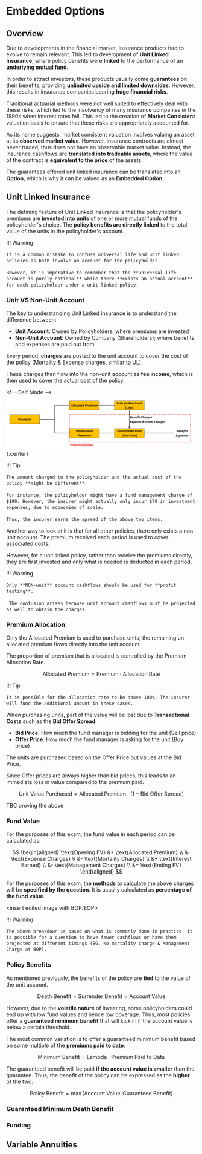 # **Embedded Options**

## **Overview**

Due to developments in the financial market, insurance products had to evolve to remain relevant. This led to development of **Unit Linked Insurance**, where policy benefits were **linked** to the performance of an **underlying mutual fund**.

In order to attract investors, these products usually come **guarantees** on their benefits, providing **unlimited upside and limited downsides**. However, this results in insurance companies bearing **huge financial risks**.

Traditional actuarial methods were not well suited to effectively deal with these risks, which led to the insolvency of many insurance companies in the 1990s when interest rates fell. This led to the creation of **Market Consistent** valuation basis to ensure that these risks are appropriately accounted for.

As its name suggests, market consistent valuation involves valuing an asset at its **observed market value**. However, insurance contracts are almost never traded, thus does not have an observable market value. Instead, the insurance cashflows are **translated into tradeable assets**, where the value of the contract is **equivalent to the price** of the assets.

The guarantees offered unit linked insurance can be translated into an **Option**, which is why it can be valued as an **Embedded Option**.

## **Unit Linked Insurance**

The defining feature of Unit Linked insurance is that the policyholder's premiums are **invested into units** of one or more mutual funds of the policyholder's choice. The **policy benefits are directly linked** to the total value of the units in the policyholder's account.

!!! Warning

    It is a common mistake to confuse universal life and unit linked policies as both involve an account for the policyholder.

    However, it is imperative to remember that the **universal life account is purely notional** while there **exists an actual account** for each policyholder under a unit linked policy.

### **Unit VS Non-Unit Account**

The key to understanding Unit Linked insurance is to understand the difference between:

* **Unit Account**: Owned by Policyholders; where premiums are invested
* **Non-Unit Account**: Owned by Company (Shareholders); where benefits and expenses are paid out from

Every period, **charges** are posted to the unit account to cover the cost of the policy (Mortality & Expense charges, similar to UL).

These charges then flow into the non-unit account as **fee income**, which is then used to cover the actual cost of the policy.

<!— Self Made —>
![Unit_Linked](Assets/7.%20Embedded%20Options.md/Unit_Linked.png){.center}

!!! Tip

    The amount charged to the policyholder and the actual cost of the policy **might be different**.

    For instance, the policyholder might have a fund management charge of $100. However, the insurer might actually only incur $70 in investment expenses, due to economies of scale.

    Thus, the insurer earns the spread of the above two items.

Another way to look at it is that for all other policies, there only exists a non-unit account. The premium received each period is used to cover associated costs. 

However, for a unit linked policy, rather than receive the premiums directly, they are first invested and only what is needed is deducted in each period.

!!! Warning

    Only **NON-unit** account cashflows should be used for **profit testing**.

     The confusion arises because unit account cashflows must be projected as well to obtain the charges.

### **Premium Allocation**

Only the Allocated Premium is used to purchase units; the remaining un allocated premium flows directly into the unit account.

The proportion of premium that is allocated is controlled by the Premium Allocation Rate.

$$
    \text{Allocated Premium} = \text{Premium} \cdot \text{Allocation Rate}
$$

!!! Tip

    It is possible for the allocation rate to be above 100%. The insurer will fund the additional amount in these cases.

When purchasing units, part of the value will be lost due to **Transactional Costs** such as the **Bid Offer Spread**:

* **Bid Price**: How much the fund manager is bidding for the unit (Sell price)
* **Offer Price**: How much the fund manager is asking for the unit (Buy price)

The units are purchased based on the Offer Price but values at the Bid Price.

Since Offer prices are always higher than bid prices, this leads to an immediate loss in value compared to the premium paid.

$$
    \text{Unit Value Purchased} = \text{Allocated Premium} \cdot (1 - \text{Bid Offer Spread})
$$

TBC proving the above 

### **Fund Value**

For the purposes of this exam, the fund value in each period can be calculated as:

$$
\begin{aligned}
\text{Opening FV}
&+ \text{Allocated Premium} \\
&- \text{Expense Charges} \\
&- \text{Mortality Charges} \\
&+ \text{Interest Earned} \\
&- \text{Management Charges} \\
&= \text{Ending FV}
\end{aligned}
$$

For the purposes of this exam, the **methods** to calculate the above charges will be **specified by the question**. It is usually calculated as **percentage of the fund value**.

<insert edited image with BOP/EOP>

!!! Warning

    The above breakdown is based on what is commonly done in practice. It is possible for a question to have fewer cashflows or have them projected at different timings (EG. No mortality charge & Management Charge at BOP). 

### **Policy Benefits**

As mentioned previously, the benefits of the policy are **tied** to the value of the unit account.

$$
    \text{Death Benefit} = \text{Surrender Benefit} = \text{Account Value}
$$

However, due to the **volatile nature** of investing, some policyholders could end up with low fund values and hence low coverage. Thus, most policies offer a **guaranteed minimum benefit** that will kick in if the account value is below a certain threshold.

The most common variation is to offer a guaranteed minimum benefit based on some multiple of the **premiums paid to date**:

$$
     \text{Minimum Benefit} = \text{Lambda} \cdot \text{Premium Paid to Date}
$$

The guaranteed benefit will be paid **if the account value is smaller** than the guarantee. Thus, the benefit of the policy can be expressed as the **higher** of the two:

$$
    \text{Policy Benefit} = \max (\text{Account Value}, \text{Guaranteed Benefit})
$$

### **Guaranteed Minimum Death Benefit**

### **Funding**

## **Variable Annuities**